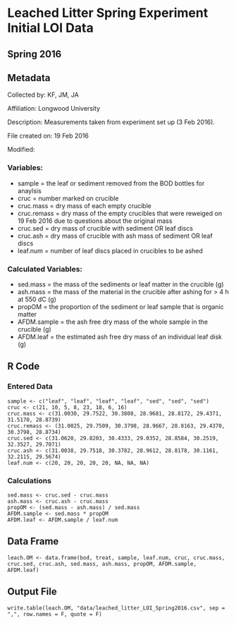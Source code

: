 # Leached Litter Spring Experiment Initial LOI Data

## Spring 2016

## Metadata

Collected by: KF, JM, JA 

Affiliation: Longwood University

Description: Measurements taken from experiment set up (3 Feb 2016). 

File created on:  19 Feb 2016

Modified:


### Variables:


* sample = the leaf or sediment removed from the BOD bottles for anaylsis
* cruc = number marked on crucible
* cruc.mass = dry mass of each empty crucible
* cruc.remass = dry mass of the empty crucibles that were reweiged on 19 Feb 2016 due to questions about the original mass
* cruc.sed = dry mass of crucible with sediment OR leaf discs
* cruc.ash = dry mass of crucible with ash mass of sediment OR leaf discs
* leaf.num = number of leaf discs placed in crucibles to be ashed

### Calculated Variables:

* sed.mass = the mass of the sediments or leaf matter in the crucible (g)
* ash.mass = the mass of the material in the crucible after ashing for > 4 h at 550 dC (g)
* propOM = the proportion of the sediment or leaf sample that is organic matter
* AFDM.sample = the ash free dry mass of the whole sample in the crucible (g)
* AFDM.leaf = the estimated ash free dry mass of an individual leaf disk (g)

## R Code
### Entered Data

    sample <- c("leaf", "leaf", "leaf", "leaf", "sed", "sed", "sed")
    cruc <- c(21, 10, 5, 8, 23, 18, 6, 16)
    cruc.mass <- c(31.0030, 29.7522, 30.3808, 28.9681, 28.8172, 29.4371, 31.5170, 28.8739)
    cruc.remass <- (31.0025, 29.7509, 30.3798, 28.9667, 28.8163, 29.4370, 30.3798, 28.8734)
    cruc.sed <- c(31.0620, 29.8203, 30.4333, 29.0352, 28.8584, 30.2519, 32.3527, 29.7071)
    cruc.ash <- c(31.0038, 29.7518, 30.3782, 28.9612, 28.8178, 30.1161, 32.2115, 29.5674)
    leaf.num <- c(20, 20, 20, 20, 20, NA, NA, NA)

### Calculations

    sed.mass <- cruc.sed - cruc.mass
    ash.mass <- cruc.ash - cruc.mass
    propOM <- (sed.mass - ash.mass) / sed.mass
    AFDM.sample <- sed.mass * propOM
    AFDM.leaf <- AFDM.sample / leaf.num    

## Data Frame

    leach.OM <- data.frame(bod, treat, sample, leaf.num, cruc, cruc.mass, cruc.sed, cruc.ash, sed.mass, ash.mass, propOM, AFDM.sample, AFDM.leaf)

## Output File 

    write.table(leach.OM, "data/leached_litter_LOI_Spring2016.csv", sep = ",", row.names = F, quote = F) 
